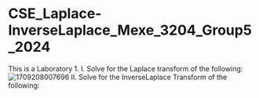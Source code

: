 # CSE_Laplace-InverseLaplace_Mexe_3204_Group5_2024
This is a Laboratory 1.
I. Solve for the Laplace transform of the following:
![1709208007696](https://github.com/hazelpunzalan/CSE_Laplace-InverseLaplace_Mexe_3204_Group5_2024/assets/157662884/6352a6e0-a130-4076-93b5-021f80c8feb5)
II. Solve for the InverseLaplace Transform of the following:
